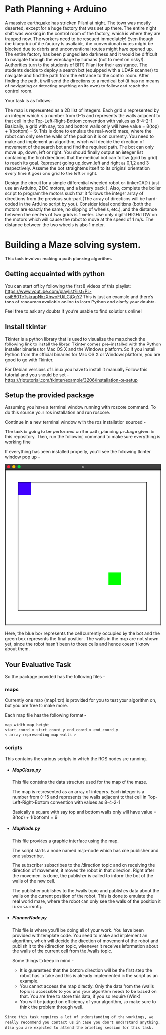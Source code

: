 # Path Planning + Arduino

A massive earthquake has stricken Pilani at night. The town was mostly deserted, except for a huge factory that was set up there. The entire night shift was working in the control room of the factory, which is where they are trapped now. The workers need to be rescued immediately! Even though the blueprint of the factory is available, the conventional routes might be blocked due to debris and unconventional routes might have opened up. The entire factory has been plunged into darkness and it would be difficult to navigate through the wreckage by humans (not to mention risky!). Authorities turn to the students of BITS Pilani for their assistance. The students decide to deploy a search bot (equipped with a LIDAR scanner) to navigate and find the path from the entrance to the control room. After finding the path, it will send the directions to a medical bot (it has no means of navigating or detecting anything on its own) to follow and reach the control room.     

Your task is as follows:

The map is represented as a 2D list of integers. Each grid is represented by an integer which is a number from 0-15 and represents the walls adjacent to that cell in the Top-Left-Right-Bottom convention with values as 8-4-2-1. Basically, a grid with say, top and bottom walls only will have value = 8(top) + 1(bottom) = 9. This is done to emulate the real-world maze, where the robot can only see the walls of the position it is on currently. You need to make and implement an algorithm, which will decide the direction of movement of the search bot and find the required path. The bot can only move up, down, left or right. You should finally output an integer list containing the final directions that the medical bot can follow (grid by grid) to reach its goal. Represent going up,down,left and right as 0,1,2 and 3 respectively. Assume the bot straightens itself to its original orientation every time it goes one grid to the left or right.

Design the circuit for a simple differential wheeled robot on tinkerCAD ( just use an Arduino, 2 DC motors, and a battery pack ). Also, complete the boiler script to program the motors such that it follows the integer array of directions from the previous sub-part (The array of directions will be hard-coded in the Arduino script by you). Consider ideal conditions (both the motors are exactly the same, no slipping of wheels, etc.), and the distance between the centers of two grids is 1 meter. Use only digital HIGH/LOW on the motors which will cause the robot to move at the speed of 1 m/s. The distance between the two wheels is also 1 meter.  


# Building a Maze solving system.

This task involves making a path planning algorithm.
## Getting acquainted with python
You can start off by following the first 8 videos of this playlist: https://www.youtube.com/playlist?list=PL-osiE80TeTskrapNbzXhwoFUiLCjGgY7
This is just an example and there’s tons of resources available online to learn Python and clarify your doubts. 

Feel free to ask any doubts if you’re unable to find solutions online!

## Install tkinter

Tkinter is a python library that is used to visualize the map,check the following link to install the librar.
Tkinter comes pre-installed with the Python installer binaries for Mac OS X and the Windows platform. So if you install Python from the official binaries for Mac OS X or Windows platform, you are good to go with Tkinter.

For Debian versions of Linux you have to install it manually
Follow this tutorial and you should be set - https://riptutorial.com/tkinter/example/3206/installation-or-setup

## Setup the provided package

Assuming you have a terminal window running with roscore command. To do this source your ros installation and run roscore.

Continue in a new terminal window with the ros installation sourced -

The task is going to be performed on the path_planning package given in this repository.
Then, run the following command to make sure everything is working fine

If everything has been installed properly, you'll see the following tkinter window pop up -

![tkinter_start_screen](images/start_screen.png)

Here, the blue box represents the cell currently occupied by the bot and the green box represents the final position. The walls in the map are not shown yet, since the robot hasn't been to those cells and hence doesn't know about them.

## Your Evaluative Task

So the package provided has the following files -

### maps

Currently one map (map1.txt) is provided for you to test your algorithm on, but you are free to make more.

Each map file has the following format -
```bash
map_width map_height
start_coord_x start_coord_y end_coord_x end_coord_y
< array representing map walls >
```


### scripts

This contains the various scripts in which the ROS nodes are running.

 - ##### MapClass.py

    This file contains the data structure used for the map of the maze.

    The map is represented as an array of integers. Each integer is a number from 0-15 and represents the walls adjacent to that cell in Top-Left-Right-Bottom convention with values as 8-4-2-1

    Basically a square with say top and bottom walls only will have value = 8(top) + 1(bottom) = 9

- ##### MapNode.py

   This file provides a graphic interface using the map.

   The script starts a node named map-node which has one publisher and one subscriber.

   The subscriber subscribes to the /direction topic and on receiving the direction of movement, it moves the robot in that direction. Right after the movement is done, the publisher is called to inform the bot of the walls of the new cell.

   The publisher publishes to the /walls topic and publishes data about the walls on the current position of the robot. This is done to emulate the real world maze, where the robot can only see the walls of the position it is on currently.

- ##### PlannerNode.py

  This file is where you'll be doing all of your work. You have been provided with template code. You need to make and implement an algorithm, which will decide the direction of movement of the robot and publish it to the /direction topic, whenever it receives information about the walls of the current cell from the /walls topic.

  Some things to keep in mind -

  - It is guaranteed that the bottom direction will be the first step the robot has to take and this is already implemented in the script as an example.
  - You cannot access the map directly. Only the data from the /walls topic is accessible to you and your algorithm needs to be based on that. You are free to store this data, if you so require (Wink)
  - You will be judged on efficiency of your algorithm, so make sure to think the problem through well.


`Since this task requires a lot of understanding of the workings, we really recommend you contact us in case you don't understand anything. Also you are expected to attend the briefing session for this task.`
